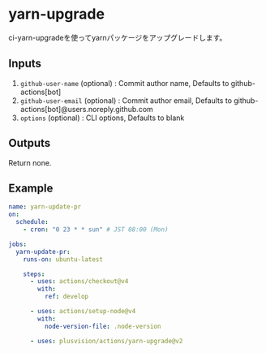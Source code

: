 # yarn-upgrade

ci-yarn-upgradeを使ってyarnパッケージをアップグレードします。

## Inputs

1. `github-user-name` (optional) : Commit author name, Defaults to github-actions[bot]
2. `github-user-email` (optional) : Commit author email, Defaults to github-actions[bot]@users.noreply.github.com
3. `options` (optional) : CLI options, Defaults to blank

## Outputs

Return none.

## Example

```yaml
name: yarn-update-pr
on:
  schedule:
    - cron: "0 23 * * sun" # JST 08:00 (Mon)

jobs:
  yarn-update-pr:
    runs-on: ubuntu-latest

    steps:
      - uses: actions/checkout@v4
        with:
          ref: develop

      - uses: actions/setup-node@v4
        with:
          node-version-file: .node-version

      - uses: plusvision/actions/yarn-upgrade@v2
```
